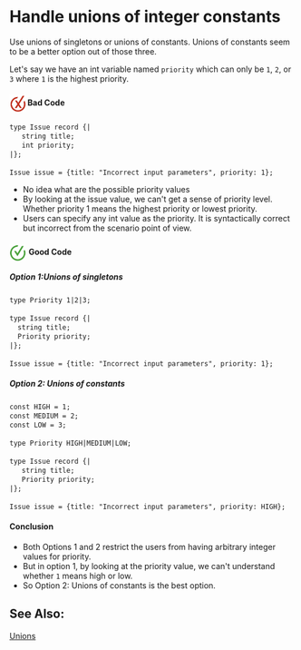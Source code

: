# Handle unions of integer constants

Use unions of singletons or unions of constants. Unions of constants seem to be a better option out of those three.

Let's say we have an int variable named `priority` which can only be  `1`, `2`, or `3` where `1` is the highest priority.

<h4><img align="center" height="30" src="../img/BadCode.png"> Bad Code</h4>

```bal
type Issue record {|
   string title;
   int priority;
|};
 
Issue issue = {title: "Incorrect input parameters", priority: 1};
```

- No idea what are the possible priority values
- By looking at the issue value, we can't get a sense of priority level. Whether priority 1 means the highest priority or lowest priority. 
- Users can specify any int value as the priority. It is syntactically correct but incorrect from the scenario point of view. 

<h4><img align="center" height="30" src="../img/GoodCode.png"> Good Code</h4>

<h5>Option 1:Unions of singletons</h5>

```bal 
type Priority 1|2|3;
 
type Issue record {|
  string title;
  Priority priority;
|};
 
Issue issue = {title: "Incorrect input parameters", priority: 1};
```
 
<h5>Option 2: Unions of constants</h5>

```bal
const HIGH = 1;
const MEDIUM = 2;
const LOW = 3;
 
type Priority HIGH|MEDIUM|LOW;
 
type Issue record {|
   string title;
   Priority priority;
|};
 
Issue issue = {title: "Incorrect input parameters", priority: HIGH};
```
 
<h4>Conclusion</h4>

- Both Options 1 and 2 restrict the users from having arbitrary integer values for priority.
- But in option 1, by looking at the priority value, we can't understand whether `1` means high or low.
- So Option 2: Unions of constants is the best option.

## See Also:

[Unions](https://pre-prod.ballerina.io/learn/language-basics/#unions)
